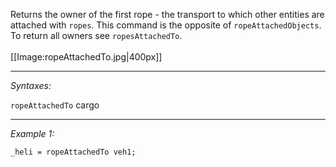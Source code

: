 Returns the owner of the first rope - the transport to which other entities are attached with `ropes`. This command is the opposite of `ropeAttachedObjects`. To return all owners see `ropesAttachedTo`.<br><br>
[[Image:ropeAttachedTo.jpg|400px]]


---
*Syntaxes:*

`ropeAttachedTo` cargo

---
*Example 1:*

```sqf
_heli = ropeAttachedTo veh1;
```